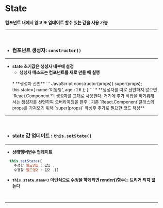 # State #


**컴포넌트 내에서 읽고 또 업데이트 할수 있는 값을 사용 가능**

---
<br>


+ ### 컴포넌트 생성자: `constructor()` ###
---
   - **state 초기값은 생성자 내부에 설정**
        * **생성자 메소드는 컴포넌트를 새로 만들 때 실행**
        <br>
        * **생성자 선언**
        ``` JavaScript
            constructor(props){
              super(props);
              this.state={
                name:'이동영',
                age : 26 };
            }
        ```
        * **생성자를 따로 선언하지 않으면 `React.Component`의 생성자를 그대로 사용한다.  거기에 추가 작업을 하기위해서는 생성자를 선언하여 오버라이딩을 한후 , 기존 `React.Component`클래스의 props를 가져오기 위해 `super(props)` 작성후 추가로 필요한 코드 작성**
---

<br>


+ ### state 값 업데이트 : `this.setState()` ###
---
   - **상태멤버변수 업데이트**
  ```JavaScript
    this.setState({
      수정할 필드명1 : 값1 ,
      수정할 필드명2 : 값2 ,})
  ```
  - **`this.state.name=3` 이런식으로 수정을 하게되면 render()함수는 트리거 되지 않는다**
<br>

---
